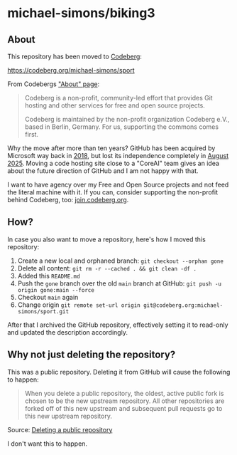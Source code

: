 # michael-simons/biking3

## About

This repository has been moved to [Codeberg](https://codeberg.org):

https://codeberg.org/michael-simons/sport


From Codebergs ["About" page](https://codeberg.org/about):

> Codeberg is a non-profit, community-led effort that provides Git hosting and other services for free and open source projects.
>
> Codeberg is maintained by the non-profit organization Codeberg e.V., based in Berlin, Germany. For us, supporting the commons comes first.

Why the move after more than ten years? GitHub has been acquired by Microsoft way back in [2018](https://en.wikipedia.org/wiki/GitHub#Acquisition_by_Microsoft), but lost its independence completely in [August 2025](https://www.theverge.com/news/757461/microsoft-github-thomas-dohmke-resignation-coreai-team-transition). Moving a code hosting site close to a "CoreAI" team gives an idea about the future direction of GitHub and I am not happy with that.

I want to have agency over my Free and Open Source projects and not feed the literal machine with it.
If you can, consider supporting the non-profit behind Codeberg, too: [join.codeberg.org](https://join.codeberg.org).


## How?

In case you also want to move a repository, here's how I moved this repository:

1. Create a new local and orphaned branch: `git checkout --orphan gone`
2. Delete all content: `git rm -r --cached . && git clean -df .`
3. Added this `README.md`
4. Push the `gone` branch over the old `main` branch at GitHub: `git push -u origin gone:main --force`
5. Checkout `main` again
6. Change origin `git remote set-url origin git@codeberg.org:michael-simons/sport.git`

After that I archived the GitHub repository, effectively setting it to read-only and updated the description accordingly.

## Why not just deleting the repository?

This was a public repository. Deleting it from GitHub will cause the following to happen:

> When you delete a public repository, the oldest, active public fork is chosen to be the new upstream repository. All other repositories are forked off of this new upstream and subsequent pull requests go to this new upstream repository.

Source: [Deleting a public repository](https://docs.github.com/en/pull-requests/collaborating-with-pull-requests/working-with-forks/what-happens-to-forks-when-a-repository-is-deleted-or-changes-visibility#deleting-a-public-repository)

I don't want this to happen.
